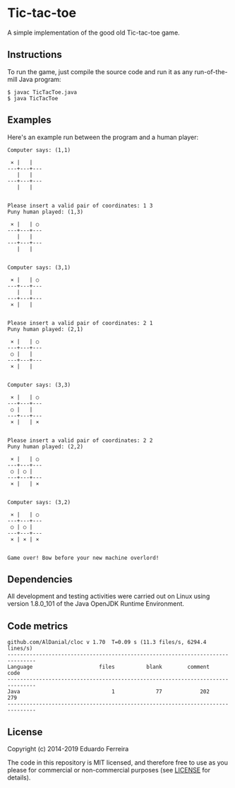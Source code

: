 Tic-tac-toe
===========

A simple implementation of the good old Tic-tac-toe game.

## Instructions

To run the game, just compile the source code and run it as any run-of-the-mill
Java program:

    $ javac TicTacToe.java
    $ java TicTacToe

## Examples

Here's an example run between the program and a human player:

    Computer says: (1,1)

     ⨯ |   |   
    ---+---+---
       |   |   
    ---+---+---
       |   |   


    Please insert a valid pair of coordinates: 1 3
    Puny human played: (1,3)

     ⨯ |   | ○ 
    ---+---+---
       |   |   
    ---+---+---
       |   |   


    Computer says: (3,1)

     ⨯ |   | ○ 
    ---+---+---
       |   |   
    ---+---+---
     ⨯ |   |   


    Please insert a valid pair of coordinates: 2 1
    Puny human played: (2,1)

     ⨯ |   | ○ 
    ---+---+---
     ○ |   |   
    ---+---+---
     ⨯ |   |   


    Computer says: (3,3)

     ⨯ |   | ○ 
    ---+---+---
     ○ |   |   
    ---+---+---
     ⨯ |   | ⨯ 


    Please insert a valid pair of coordinates: 2 2
    Puny human played: (2,2)

     ⨯ |   | ○ 
    ---+---+---
     ○ | ○ |   
    ---+---+---
     ⨯ |   | ⨯ 


    Computer says: (3,2)

     ⨯ |   | ○ 
    ---+---+---
     ○ | ○ |   
    ---+---+---
     ⨯ | ⨯ | ⨯ 


    Game over! Bow before your new machine overlord!

## Dependencies

All development and testing activities were carried out on Linux using version
1.8.0_101 of the Java OpenJDK Runtime Environment.

## Code metrics

    github.com/AlDanial/cloc v 1.70  T=0.09 s (11.3 files/s, 6294.4 lines/s)
    -------------------------------------------------------------------------------
    Language                     files          blank        comment           code
    -------------------------------------------------------------------------------
    Java                             1             77            202            279
    -------------------------------------------------------------------------------

## License

Copyright (c) 2014-2019 Eduardo Ferreira

The code in this repository is MIT licensed, and therefore free to use as you
please for commercial or non-commercial purposes (see [LICENSE](LICENSE) for
details).
